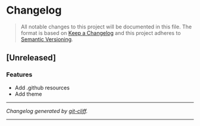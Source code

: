 # Changelog

> All notable changes to this project will be documented in this file. The format is based on
[Keep a Changelog](http://keepachangelog.com/) and this project adheres to
[Semantic Versioning](http://semver.org/).

## [Unreleased]

### Features

- Add .github resources
- Add theme

***
*Changelog generated by [git-cliff](https://github.com/orhun/git-cliff).*
***
